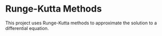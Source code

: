 # Runge-Kutta Methods

This project uses Runge-Kutta methods to approximate the solution to a differential equation.


